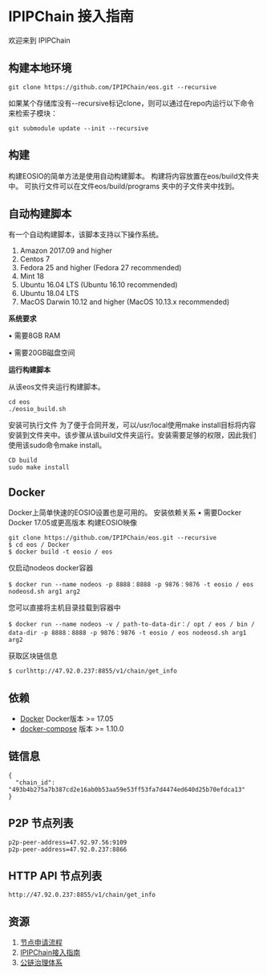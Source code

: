 # IPIPChain 接入指南
欢迎来到 IPIPChain 


## 构建本地环境

```
git clone https://github.com/IPIPChain/eos.git --recursive
```
如果某个存储库没有--recursive标记clone，则可以通过在repo内运行以下命令来检索子模块：
```
git submodule update --init --recursive
```

## 构建
构建EOSIO的简单方法是使用自动构建脚本。
构建将内容放置在eos/build文件夹中。
可执行文件可以在文件eos/build/programs 夹中的子文件夹中找到。

## 自动构建脚本
有一个自动构建脚本，该脚本支持以下操作系统。
1.	Amazon 2017.09 and higher
2.	Centos 7
3.	Fedora 25 and higher (Fedora 27 recommended)
4.	Mint 18
5.	Ubuntu 16.04 LTS (Ubuntu 16.10 recommended)
6.	Ubuntu 18.04 LTS
7.	MacOS Darwin 10.12 and higher (MacOS 10.13.x recommended)

**系统要求**

•	需要8GB RAM

•	需要20GB磁盘空间

**运行构建脚本**

从该eos文件夹运行构建脚本。

```
cd eos
./eosio_build.sh
```

安装可执行文件
为了便于合同开发，可以/usr/local使用make install目标将内容安装到文件夹中。该步骤从该build文件夹运行。安装需要足够的权限，因此我们使用该sudo命令make install。

```
CD build
sudo make install
```

## Docker
Docker上简单快速的EOSIO设置也是可用的。
安装依赖关系
•	需要Docker Docker 17.05或更高版本
构建EOSIO映像

```
git clone https://github.com/IPIPChain/eos.git --recursive
$ cd eos / Docker
$ docker build -t eosio / eos
```
仅启动nodeos docker容器
```
$ docker run --name nodeos -p 8888：8888 -p 9876：9876 -t eosio / eos nodeosd.sh arg1 arg2
```

您可以直接将主机目录挂载到容器中
```
$ docker run --name nodeos -v / path-to-data-dir：/ opt / eos / bin / data-dir -p 8888：8888 -p 9876：9876 -t eosio / eos nodeosd.sh arg1 arg2
```

获取区块链信息
```
$ curlhttp://47.92.0.237:8855/v1/chain/get_info
```


## 依赖
- [Docker](https://docs.docker.com) Docker版本 >= 17.05
- [docker-compose](https://docs.docker.com/compose/) 版本 >= 1.10.0



## 链信息

```
{
  "chain_id": "493b4b275a7b387cd2e16ab0b53aa59e53ff53fa7d4474ed640d25b70efdca13"
}
```

## P2P 节点列表

```
p2p-peer-address=47.92.97.56:9109
p2p-peer-address=47.92.0.237:8866

```


## HTTP API 节点列表

```
http://47.92.0.237:8855/v1/chain/get_info

```
## 资源
1. [节点申请流程](https://github.com/IPIPChain/ipipchain/wiki/%E8%8A%82%E7%82%B9%E7%94%B3%E8%AF%B7%E6%B5%81%E7%A8%8B)
1. [IPIPChain接入指南](https://github.com/IPIPChain/IPIPChain-Testnet)
1. [公链治理体系](https://github.com/IPIPChain/ipipchain/wiki/%E5%85%AC%E9%93%BE%E6%B2%BB%E7%90%86%E4%BD%93%E7%B3%BB)

